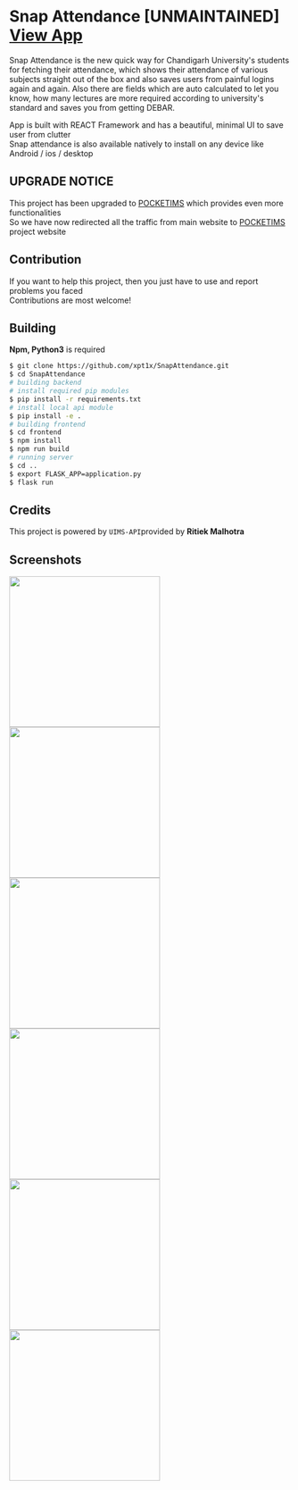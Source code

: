 # Snap Attendance [UNMAINTAINED] [View App](https://snapatd.tech)

Snap Attendance is the new quick way for Chandigarh University's students for fetching their attendance, which shows their attendance of various subjects straight out of the box and also saves users from painful logins again and again. Also there are fields which are auto calculated to let you know, how many lectures are more required according to university's standard and saves you from getting DEBAR.

App is built with REACT Framework and has a beautiful, minimal UI to save user from clutter  
Snap attendance is also available natively to install on any device like Android / ios / desktop

## UPGRADE NOTICE

This project has been upgraded to [POCKETIMS](https://github.com/xpt1x/PocketIMS) which provides even more functionalities  
So we have now redirected all the traffic from main website to [POCKETIMS](https://ims.snapatd.tech/) project website

## Contribution

If you want to help this project, then you just have to use and report problems you faced  
Contributions are most welcome!

## Building

**Npm, Python3** is required

```bash
$ git clone https://github.com/xpt1x/SnapAttendance.git
$ cd SnapAttendance
# building backend
# install required pip modules
$ pip install -r requirements.txt
# install local api module
$ pip install -e .
# building frontend
$ cd frontend
$ npm install
$ npm run build
# running server
$ cd ..
$ export FLASK_APP=application.py
$ flask run
```

## Credits

This project is powered by `UIMS-API`provided by **Ritiek Malhotra**  

## Screenshots
<img src="https://i.imgur.com/n6qyvAB.jpg" width="270"><img src="https://imgur.com/6BPqsBX.jpg" width="270"><img src="https://imgur.com/MLyCqgj.jpg" width="270"><img src="https://imgur.com/okb0l8t.jpg" width="270"><img src="https://imgur.com/dvD2UBm.jpg" width="270"><img src="https://imgur.com/5T2wX4s.jpg" width="270">
